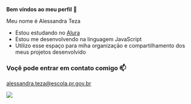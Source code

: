 **Bem vindos ao meu perfil** 💙

Meu nome é Alessandra Teza

- Estou estudando no [Alura](https://www.alura.com.br)
- Estou me desenvolvendo na linguagem JavaScript
- Utilizo esse espaço para miha organização e compartilhamento dos meus projetos desenvolvido

### Voçê pode entrar em contato comigo 📫

alessandra.teza@escola.pr.gov.br


![](https://media.tenor.com/Gm8HFq3CwUMAAAAC/birthday-party.gif)
